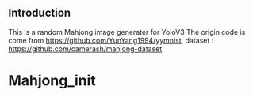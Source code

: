 ## Introduction
This is a random Mahjong image generater for YoloV3
The origin code is come from https://github.com/YunYang1994/yymnist, dataset : https://github.com/camerash/mahjong-dataset
# Mahjong_init
